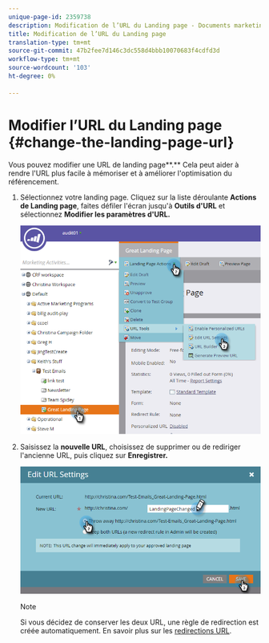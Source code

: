 ```yaml
---
unique-page-id: 2359738
description: Modification de l’URL du Landing page - Documents marketing - Documentation du produit
title: Modification de l’URL du Landing page
translation-type: tm+mt
source-git-commit: 47b2fee7d146c3dc558d4bbb10070683f4cdfd3d
workflow-type: tm+mt
source-wordcount: '103'
ht-degree: 0%

---
```



# Modifier l’URL du Landing page {#change-the-landing-page-url}

Vous pouvez modifier une URL de landing page**.** Cela peut aider à rendre l&#39;URL plus facile à mémoriser et à améliorer l&#39;optimisation du référencement.

1. Sélectionnez votre landing page. Cliquez sur la liste déroulante **Actions de Landing page**, faites défiler l&#39;écran jusqu&#39;à **Outils d&#39;URL** et sélectionnez **Modifier les paramètres d&#39;URL.**

   ![](assets/one.png)

1. Saisissez la **nouvelle URL**, choisissez de supprimer ou de rediriger l&#39;ancienne URL, puis cliquez sur **Enregistrer.**

   ![](assets/two.png)

   >[!NOTE]
   >
   >Si vous décidez de conserver les deux URL, une règle de redirection est créée automatiquement. En savoir plus sur les [redirections URL](http://docs.marketo.com/display/public/DOCS/Redirect+a+URL+Path).

